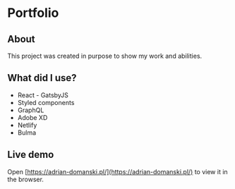 # Portfolio

## About

This project was created in purpose to show my work and abilities.

## What did I use?

* React - GatsbyJS
* Styled components
* GraphQL
* Adobe XD
* Netlify
* Bulma


## Live demo

Open [https://adrian-domanski.pl/](https://adrian-domanski.pl/) to view it in the browser.
